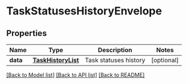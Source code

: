 # TaskStatusesHistoryEnvelope

## Properties
Name | Type | Description | Notes
------------ | ------------- | ------------- | -------------
**data** | [**TaskHistoryList**](TaskHistoryList.md) | Task statuses history | [optional] 

[[Back to Model list]](../README.md#documentation-for-models) [[Back to API list]](../README.md#documentation-for-api-endpoints) [[Back to README]](../README.md)


